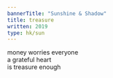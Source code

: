 ```yaml
---
bannerTitle: "Sunshine & Shadow" 
title: treasure
written: 2019
type: hk/sun
---
```


money worries everyone  
a grateful heart  
is treasure enough

